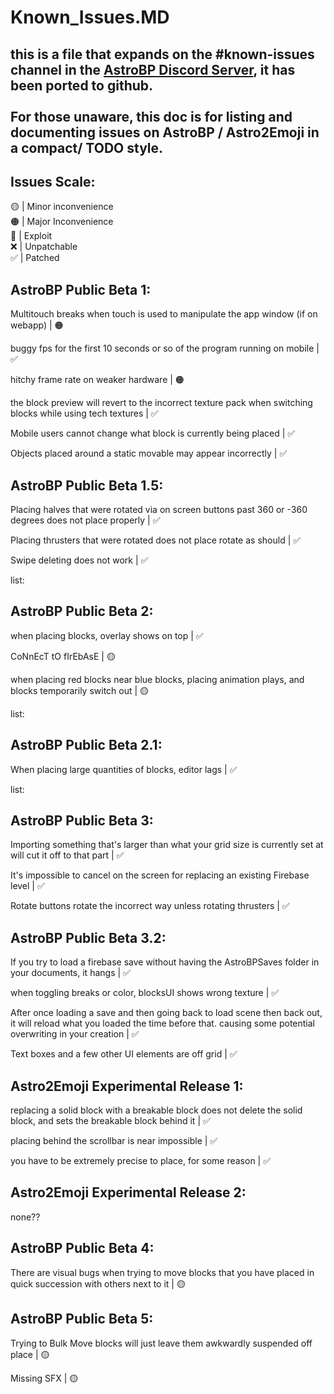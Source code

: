 # Known_Issues.MD
## this is a file that expands on the #known-issues channel in the [AstroBP Discord Server](https://discord.gg/nNkDE5HH9M), it has been ported to github.<br><br>For those unaware, this doc is for listing and documenting issues on AstroBP / Astro2Emoji in a compact/ TODO style.

## Issues Scale:
🟡 | Minor inconvenience <br>
🟠 | Major Inconvenience <br>
🔴 | Exploit <br>
❌ | Unpatchable <br>
✅ | Patched <br>

## **AstroBP Public Beta 1:**

Multitouch breaks when touch is used to manipulate the app window (if on webapp) | 🟠

buggy fps for the first 10 seconds or so of the program running on mobile | ✅

hitchy frame rate on weaker hardware | 🟠

the block preview will revert to the incorrect texture pack when switching blocks while using tech textures | ✅

Mobile users cannot change what block is currently being placed | ✅

Objects placed around a static movable may appear incorrectly | ✅

## **AstroBP Public Beta 1.5:**

Placing halves that were rotated via on screen buttons past 360 or -360 degrees does not place properly | ✅

Placing thrusters that were rotated does not place rotate as should | ✅

Swipe deleting does not work | ✅

list:

## **AstroBP Public Beta 2:**

when placing blocks, overlay shows on top | ✅

CoNnEcT tO fIrEbAsE | 🟡

when placing red blocks near blue blocks, placing animation plays, and blocks temporarily switch out | 🟡

list:

## **AstroBP Public Beta 2.1:**

When placing large quantities of blocks, editor lags | ✅

list:

## **AstroBP Public Beta 3:**

Importing something that's larger than what your grid size is currently set at will cut it off to that part | ✅

It's impossible to cancel on the screen for replacing an existing Firebase level | ✅

Rotate buttons rotate the incorrect way unless rotating thrusters | ✅

## **AstroBP Public Beta 3.2:**

If you try to load a firebase save without having the AstroBPSaves folder in your documents, it hangs | ✅

when toggling breaks or color, blocksUI shows wrong texture | ✅

After once loading a save and then going back to load scene then back out, it will reload what you loaded the time before that. causing some potential overwriting in your creation | ✅

Text boxes and a few other UI elements are off grid | ✅

## **Astro2Emoji Experimental Release 1:**

replacing a solid block with a breakable block does not delete the solid block, and sets the breakable block behind it | ✅ 

placing behind the scrollbar is near impossible | ✅ 

you have to be extremely precise to place, for some reason | ✅

## **Astro2Emoji Experimental Release 2:**

none??

## **AstroBP Public Beta 4:**

There are visual bugs when trying to move blocks that you have placed in quick succession with others next to it | 🟡

## **AstroBP Public Beta 5:**

Trying to Bulk Move blocks will just leave them awkwardly suspended off place | 🟡

Missing SFX | 🟡
